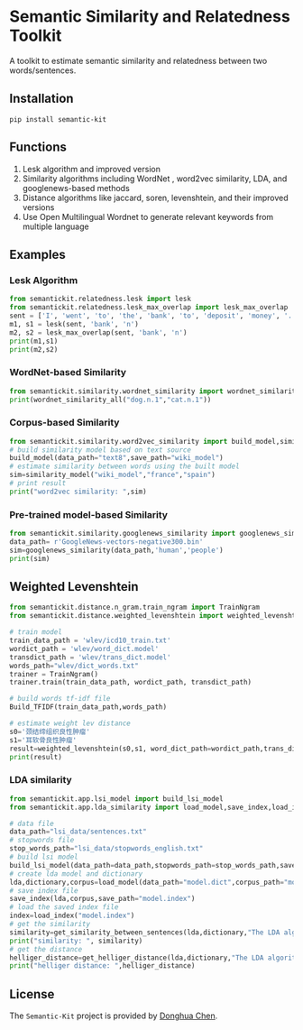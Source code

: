 # Semantic Similarity and Relatedness Toolkit

A toolkit to estimate semantic similarity and relatedness between two words/sentences. 

## Installation
```pip
pip install semantic-kit
```

## Functions
1. Lesk algorithm and improved version
2. Similarity algorithms including WordNet , word2vec similarity, LDA, and googlenews-based methods
3. Distance algorithms like jaccard, soren, levenshtein, and their improved versions
4. Use Open Multilingual Wordnet to generate relevant keywords from multiple language

## Examples
### Lesk Algorithm
```python
from semantickit.relatedness.lesk import lesk
from semantickit.relatedness.lesk_max_overlap import lesk_max_overlap
sent = ['I', 'went', 'to', 'the', 'bank', 'to', 'deposit', 'money', '.']
m1, s1 = lesk(sent, 'bank', 'n')
m2, s2 = lesk_max_overlap(sent, 'bank', 'n')
print(m1,s1)
print(m2,s2)
```
### WordNet-based Similarity
```python
from semantickit.similarity.wordnet_similarity import wordnet_similarity_all
print(wordnet_similarity_all("dog.n.1","cat.n.1"))
```

### Corpus-based Similarity
```python
from semantickit.similarity.word2vec_similarity import build_model,similarity_model
# build similarity model based on text source
build_model(data_path="text8",save_path="wiki_model")
# estimate similarity between words using the built model
sim=similarity_model("wiki_model","france","spain")
# print result
print("word2vec similarity: ",sim)
```

### Pre-trained model-based Similarity
```python
from semantickit.similarity.googlenews_similarity import googlenews_similarity
data_path= r'GoogleNews-vectors-negative300.bin'
sim=googlenews_similarity(data_path,'human','people')
print(sim)
```

## Weighted Levenshtein
```python
from semantickit.distance.n_gram.train_ngram import TrainNgram
from semantickit.distance.weighted_levenshtein import weighted_levenshtein,Build_TFIDF

# train model
train_data_path = 'wlev/icd10_train.txt'
wordict_path = 'wlev/word_dict.model'
transdict_path = 'wlev/trans_dict.model'
words_path="wlev/dict_words.txt"
trainer = TrainNgram()
trainer.train(train_data_path, wordict_path, transdict_path)

# build words tf-idf file
Build_TFIDF(train_data_path,words_path)

# estimate weight lev distance
s0='颈结缔组织良性肿瘤'
s1='耳软骨良性肿瘤'
result=weighted_levenshtein(s0,s1, word_dict_path=wordict_path,trans_dict_path=transdict_path,data_path=train_data_path,words_path=words_path)
print(result)
```

### LDA similarity
```python
from semantickit.app.lsi_model import build_lsi_model
from semantickit.app.lda_similarity import load_model,save_index,load_index,get_similarity_between_sentences,get_helliger_distance

# data file
data_path="lsi_data/sentences.txt"
# stopwords file
stop_words_path="lsi_data/stopwords_english.txt"
# build lsi model
build_lsi_model(data_path=data_path,stopwords_path=stop_words_path,save_dict_path="model.dict",save_corpus_path="model.corpus")
# create lda model and dictionary
lda,dictionary,corpus=load_model(data_path="model.dict",corpus_path="model.corpus")
# save index file
save_index(lda,corpus,save_path="model.index")
# load the saved index file
index=load_index("model.index")
# get the similarity
similarity=get_similarity_between_sentences(lda,dictionary,"The LDA algorithm","a new unseen document")
print("similarity: ", similarity)
# get the distance
helliger_distance=get_helliger_distance(lda,dictionary,"The LDA algorithm","a new unseen document")
print("helliger distance: ",helliger_distance)
```

## License
The `Semantic-Kit` project is provided by [Donghua Chen](https://github.com/dhchenx). 

